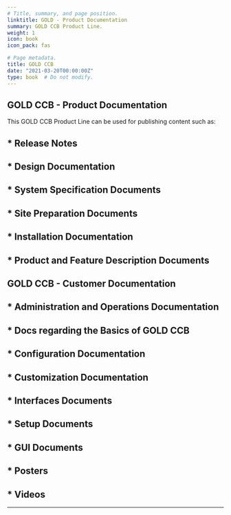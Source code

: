 ```yaml
---
# Title, summary, and page position.
linktitle: GOLD - Product Documentation
summary: GOLD CCB Product Line.
weight: 1
icon: book
icon_pack: fas

# Page metadata.
title: GOLD CCB
date: "2021-03-20T00:00:00Z"
type: book  # Do not modify.
---
```



## GOLD CCB - Product Documentation


This GOLD CCB Product Line can be used for publishing content such as:

## * **Release Notes**
## * **Design Documentation**
## * **System Specification Documents**
## * **Site Preparation Documents**
## * **Installation Documentation**
## * **Product and Feature Description Documents**



## GOLD CCB - Customer Documentation

## * **Administration and Operations Documentation**
## * **Docs regarding the Basics of GOLD CCB**
## * **Configuration Documentation**
## * **Customization Documentation**
## * **Interfaces Documents**
## * **Setup Documents**
## * **GUI Documents**
## * **Posters**
## * **Videos**







---
